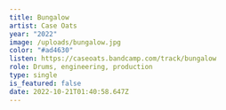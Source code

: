 ```yaml
---
title: Bungalow
artist: Case Oats
year: "2022"
image: /uploads/bungalow.jpg
color: "#ad4630"
listen: https://caseoats.bandcamp.com/track/bungalow
role: Drums, engineering, production
type: single
is_featured: false
date: 2022-10-21T01:40:58.647Z
---
```

